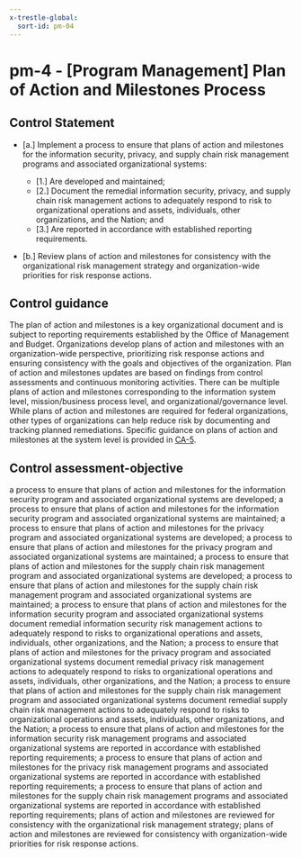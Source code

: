 ```yaml
---
x-trestle-global:
  sort-id: pm-04
---
```


# pm-4 - \[Program Management\] Plan of Action and Milestones Process

## Control Statement

- \[a.\] Implement a process to ensure that plans of action and milestones for the information security, privacy, and supply chain risk management programs and associated organizational systems:

  - \[1.\] Are developed and maintained;
  - \[2.\] Document the remedial information security, privacy, and supply chain risk management actions to adequately respond to risk to organizational operations and assets, individuals, other organizations, and the Nation; and
  - \[3.\] Are reported in accordance with established reporting requirements.

- \[b.\] Review plans of action and milestones for consistency with the organizational risk management strategy and organization-wide priorities for risk response actions.

## Control guidance

The plan of action and milestones is a key organizational document and is subject to reporting requirements established by the Office of Management and Budget. Organizations develop plans of action and milestones with an organization-wide perspective, prioritizing risk response actions and ensuring consistency with the goals and objectives of the organization. Plan of action and milestones updates are based on findings from control assessments and continuous monitoring activities. There can be multiple plans of action and milestones corresponding to the information system level, mission/business process level, and organizational/governance level. While plans of action and milestones are required for federal organizations, other types of organizations can help reduce risk by documenting and tracking planned remediations. Specific guidance on plans of action and milestones at the system level is provided in [CA-5](#ca-5).

## Control assessment-objective

a process to ensure that plans of action and milestones for the information security program and associated organizational systems are developed;
a process to ensure that plans of action and milestones for the information security program and associated organizational systems are maintained;
a process to ensure that plans of action and milestones for the privacy program and associated organizational systems are developed;
a process to ensure that plans of action and milestones for the privacy program and associated organizational systems are maintained;
a process to ensure that plans of action and milestones for the supply chain risk management program and associated organizational systems are developed;
a process to ensure that plans of action and milestones for the supply chain risk management program and associated organizational systems are maintained;
a process to ensure that plans of action and milestones for the information security program and associated organizational systems document remedial information security risk management actions to adequately respond to risks to organizational operations and assets, individuals, other organizations, and the Nation;
a process to ensure that plans of action and milestones for the privacy program and associated organizational systems document remedial privacy risk management actions to adequately respond to risks to organizational operations and assets, individuals, other organizations, and the Nation;
a process to ensure that plans of action and milestones for the supply chain risk management program and associated organizational systems document remedial supply chain risk management actions to adequately respond to risks to organizational operations and assets, individuals, other organizations, and the Nation;
a process to ensure that plans of action and milestones for the information security risk management programs and associated organizational systems are reported in accordance with established reporting requirements;
a process to ensure that plans of action and milestones for the privacy risk management programs and associated organizational systems are reported in accordance with established reporting requirements;
a process to ensure that plans of action and milestones for the supply chain risk management programs and associated organizational systems are reported in accordance with established reporting requirements;
plans of action and milestones are reviewed for consistency with the organizational risk management strategy;
plans of action and milestones are reviewed for consistency with organization-wide priorities for risk response actions.
